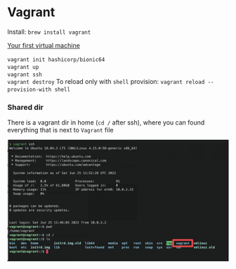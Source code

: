 # Vagrant

Install: `brew install vagrant`

[Your first virtual machine](https://learn.hashicorp.com/tutorials/vagrant/getting-started-index)

`vagrant init hashicorp/bionic64`  
`vagrant up`  
`vagrant ssh`  
`vagrant destroy`
To reload only with `shell` provision: `vagrant reload --provision-with shell`

### Shared dir

There is a vagrant dir in home (`cd /` after ssh), where you can found everything that is next to `Vagrant` file

![Shared Dir](resources/vagrant_shared_dir.png)